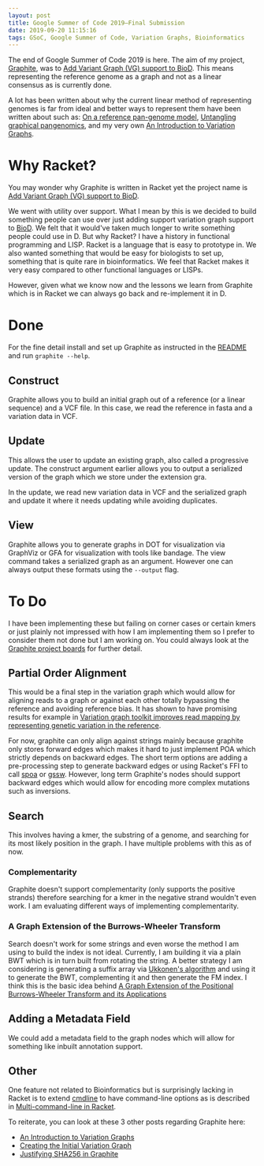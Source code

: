 ```yaml
---
layout: post
title: Google Summer of Code 2019—Final Submission
date: 2019-09-20 11:15:16
tags: GSoC, Google Summer of Code, Variation Graphs, Bioinformatics
---
```


The end of Google Summer of Code 2019 is here. 
The aim of my project, [Graphite], was to
[Add Variant Graph (VG) support to BioD].
This means representing the reference genome as a graph and not as a linear 
consensus as is currently done.

A lot has been written about why the current linear method of representing 
genomes is far from ideal and better ways to represent them have been written 
about such as: [On a reference pan-genome model], 
[Untangling graphical pangenomics], and my very own 
[An Introduction to Variation Graphs].


# Why Racket?
You may wonder why Graphite is written in Racket yet the project name is 
[Add Variant Graph (VG) support to BioD].

We went with utility over support. What I mean by this is we decided to build
something people can use
over just adding support variation graph support to [BioD]. We felt that it 
would've taken much longer to write something people could use in D.
But why Racket? I have a history in functional programming and LISP. Racket is 
a language that is easy to prototype in. We also wanted something that would be 
easy for biologists to set up, something that is quite rare in bioinformatics. 
We feel that Racket makes it very easy compared to other functional languages
or LISPs.

However, given what we know now and the lessons we learn from Graphite which is 
in Racket we can always go back and re-implement it in D.

# Done
For the fine detail install and set up Graphite as instructed in the [README] 
and run `graphite --help`.

## Construct
Graphite allows you to build an initial graph out of a reference (or a linear 
sequence) and a VCF file.
In this case, we read the reference in fasta and a variation data in VCF.

## Update
This allows the user to update an existing graph, also called a progressive 
update.
The construct argument earlier allows you to output a serialized version of 
the graph which we store
under the extension gra.

In the update, we read new variation data in VCF and the serialized graph and 
update it where it needs updating while avoiding duplicates.

## View
Graphite allows you to generate graphs in DOT for visualization via GraphViz or
GFA for visualization with tools like bandage. 
The view command takes a serialized graph as an argument. However one can always
output these formats using the `--output` flag.


# To Do
I have been implementing these but failing on corner cases or certain kmers or
just plainly not impressed with how I am implementing them so I prefer to 
consider them not done but I am working on.
You could always look at the [Graphite project boards] for further detail.

## Partial Order Alignment
This would be a final step in the variation graph which would allow for aligning
reads to a graph or against each other totally bypassing the reference and 
avoiding reference bias. It has shown to have promising results for example in 
[Variation graph toolkit improves read mapping by representing genetic variation in the reference]. 

For now, graphite can only align against strings mainly because graphite only
stores forward edges which makes it hard to just implement POA which strictly 
depends on backward edges. The short term options are adding a pre-processing 
step to generate backward edges or using Racket's FFI to call [spoa] or [gssw].
However, long term Graphite's nodes should support backward edges which would 
allow for encoding more complex mutations such as inversions.

## Search
This involves having a kmer, the substring of a genome, and searching for its
most likely position in the graph.
I have multiple problems with this as of now.

### Complementarity
Graphite doesn't support complementarity (only supports the positive strands)
therefore searching for a kmer in the negative strand wouldn't even work. 
I am evaluating different ways of implementing complementarity.

### A Graph Extension of the Burrows-Wheeler Transform
Search doesn't work for some strings and even worse the method I am using to
build the index is not ideal. Currently, I am building it via a plain BWT which
is in turn built from rotating the string.
A better strategy I am considering is generating a suffix array via
[Ukkonen's algorithm] and using it to generate the BWT, complementing it and 
then generate the FM index. I think this is the basic idea behind 
[A Graph Extension of the Positional Burrows-Wheeler Transform and its Applications]

## Adding a Metadata Field
We could add a metadata field to the graph nodes which will allow for something
like inbuilt annotation support.

## Other
One feature not related to Bioinformatics but is surprisingly lacking in Racket 
is to extend [cmdline] to have command-line options as is described in 
[Multi-command-line in Racket].

To reiterate, you can look at these 3 other posts regarding Graphite here:

 - [An Introduction to Variation Graphs]
 - [Creating the Initial Variation Graph]
 - [Justifying SHA256 in Graphite]



[BioD]: https://github.com/biod/biod
[Graphite]: https://github.com/urbanslug/graphite
[An Introduction to Variation Graphs]: 2019-06-22-Introduction-to-Variation-Graphs.html
[Creating the Initial Variation Graph]: 2019-07-15-Creating-the-Initial-Variation-Graph.html
[Justifying SHA256 in Graphite]: 2019-07-21-Justifying-SHA256-in-Graphite.html
[Add Variant Graph (VG) support to BioD]: https://summerofcode.withgoogle.com/projects/#4733198808907776
[cmdline]: https://github.com/racket/racket/blob/master/racket/collects/racket/cmdline.rkt
[Multi-command-line in Racket]: https://pavpanchekha.com/blog/multi-command-line.html
[Graphite project boards]: https://github.com/urbanslug/graphite/projects
[A Graph Extension of the Positional Burrows-Wheeler Transform and its Applications]: https://www.biorxiv.org/content/10.1101/051409v1
[Variation graph toolkit improves read mapping by representing genetic variation in the reference]: https://www.nature.com/articles/nbt.4227
[spoa]: https://github.com/rvaser/spoa
[gssw]: https://github.com/vgteam/gssw
[Untangling graphical pangenomics]: https://ekg.github.io/2019/07/09/Untangling-graphical-pangenomics
[On a reference pan-genome model]: https://lh3.github.io/2019/07/08/on-a-reference-pan-genome-model
[Ukkonen's algorithm]: https://en.wikipedia.org/wiki/Ukkonen%27s_algorithm
[README]: https://github.com/urbanslug/graphite#graphite
